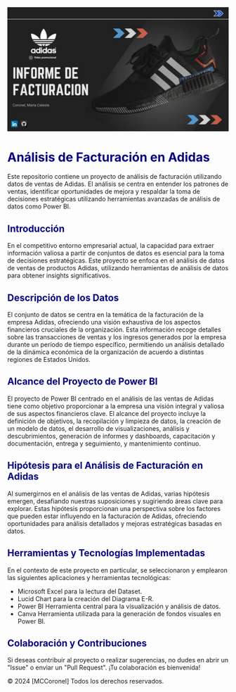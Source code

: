 <img src="https://github.com/MCCoronel/Informe-de-facturacion---Adidas---Data-Analytics/blob/master/portada.jpg?raw=true" width="900px">

# <span style="color:#000080">Análisis de Facturación en Adidas</span>

Este repositorio contiene un proyecto de análisis de facturación utilizando datos de ventas de Adidas. El análisis se centra en entender los patrones de ventas, identificar oportunidades de mejora y respaldar la toma de decisiones estratégicas utilizando herramientas avanzadas de análisis de datos como Power BI.

## <span style="color:#000080">**Introducción**</span>

En el competitivo entorno empresarial actual, la capacidad para extraer información valiosa a partir de conjuntos de datos es esencial para la toma de decisiones estratégicas. Este proyecto se enfoca en el análisis de datos de ventas de productos Adidas, utilizando herramientas de análisis de datos para obtener insights significativos.

## <span style="color:#000080">**Descripción de los Datos**</span>

El conjunto de datos se centra en la temática de la facturación de la empresa Adidas, ofreciendo una visión exhaustiva de los aspectos financieros cruciales de la organización. Esta información recoge detalles sobre las transacciones de ventas y los ingresos generados por la empresa durante un período de tiempo específico, permitiendo un análisis detallado de la dinámica económica de la organización de acuerdo a distintas regiones de Estados Unidos.

## <span style="color:#000080">**Alcance del Proyecto de Power BI**</span>

El proyecto de Power BI centrado en el análisis de las ventas de Adidas tiene como objetivo proporcionar a la empresa una visión integral y valiosa de sus aspectos financieros clave. El alcance del proyecto incluye la definición de objetivos, la recopilación y limpieza de datos, la creación de un modelo de datos, el desarrollo de visualizaciones, análisis y descubrimientos, generación de informes y dashboards, capacitación y documentación, entrega y seguimiento, y mantenimiento continuo.

## <span style="color:#000080">**Hipótesis para el Análisis de Facturación en Adidas**</span>

Al sumergirnos en el análisis de las ventas de Adidas, varias hipótesis emergen, desafiando nuestras suposiciones y sugiriendo áreas clave para explorar. Estas hipótesis proporcionan una perspectiva sobre los factores que pueden estar influyendo en la facturación de Adidas, ofreciendo oportunidades para análisis detallados y mejoras estratégicas basadas en datos.

## <span style="color:#000080">**Herramientas y Tecnologías Implementadas**</span>

En el contexto de este proyecto en particular, se seleccionaron y emplearon las siguientes aplicaciones y herramientas tecnológicas: 
- Microsoft Excel para la lectura del Dataset.
- Lucid Chart para la creación del Diagrama E-R.
- Power BI Herramienta central para la visualización y análisis de datos.
- Canva Herramienta utilizada para la generación de fondos visuales en Power BI.

## <span style="color:#000080">**Colaboración y Contribuciones**</span>

Si deseas contribuir al proyecto o realizar sugerencias, no dudes en abrir un "Issue" o enviar un "Pull Request". ¡Tu colaboración es bienvenida!


© 2024 [MCCoronel] Todos los derechos reservados.

